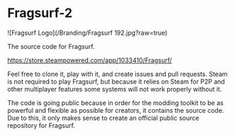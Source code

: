 # Fragsurf-2

![Fragsurf Logo](/Branding/Fragsurf 192.jpg?raw=true)

The source code for Fragsurf.

https://store.steampowered.com/app/1033410/Fragsurf/

Feel free to clone it, play with it, and create issues and pull requests.  Steam is not required to play Fragsurf, but because it relies on Steam for P2P and other multiplayer features some systems will not work properly without it.

The code is going public because in order for the modding toolkit to be as powerful and flexible as possible for creators, it contains the source code.  Due to this, it only makes sense to create an official public source repository for Fragsurf.
